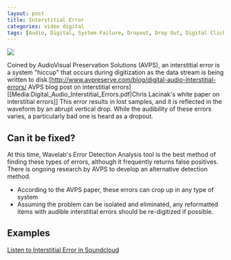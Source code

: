 ```yaml
---
layout: post
title: Interstitial Error
categories: video digital
tags: [Audio, Digital, System Failure, Dropout, Drop Out, Digital Clicks]
---
```


<img src="{{ site.baseurl }}/images/Interstitial_Error.jpg‎">

Coined by AudioVisual Preservation Solutions (AVPS), an interstitial error is a system "hiccup" that occurs during digitization as the data stream is being written to disk.<ref>[http://www.avpreserve.com/blog/digital-audio-interstitial-errors/ AVPS blog post on interstitial errors]</ref><ref>[[Media:Digital_Audio_Interstitial_Errors.pdf|Chris Lacinak's white paper on interstitial errors]]</ref> This error results in lost samples, and it is reflected in the waveform by an abrupt vertical drop. While the audibility of these errors varies, a particularly bad one is heard as a dropout.

## Can it be fixed?

At this time, Wavelab's Error Detection Analysis tool is the best method of finding these types of errors, although it frequently returns false positives. There is ongoing research by AVPS to develop an alternative detection method.

* According to the AVPS paper, these errors can crop up in any type of system
* Assuming the problem can be isolated and eliminated, any reformatted items with audible interstitial errors should be re-digitized if possible.

## Examples

[Listen to Interstitial Error in Soundcloud](https://soundcloud.com/av_artifact_atlas/interstitial-error)

